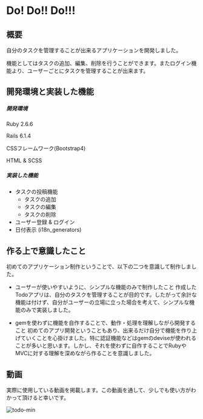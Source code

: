 # Do! Do!! Do!!!
## 概要
自分のタスクを管理することが出来るアプリケーションを開発しました。

機能としてはタスクの追加、編集、削除を行うことができます。またログイン機能より、ユーザーごとにタスクを管理することが出来ます。

## 開発環境と実装した機能
##### 開発環境
Ruby 2.6.6

Rails 6.1.4

CSSフレームワーク(Bootstrap4)

HTML & SCSS

##### 実装した機能
- タスクの投稿機能
  - タスクの追加
  - タスクの編集
  - タスクの削除
- ユーザー登録 & ログイン
- 日付表示 (i18n_generators)

## 作る上で意識したこと
初めてのアプリケーション制作ということで、以下の二つを意識して制作しました。
- ユーザーが使いやすいように、シンプルな機能のみで制作したこと
作成したTodoアプリは、自分のタスクを管理することが目的です。したがって余計な機能は付けず、自分がユーザーの立場に立った場合を考えて、シンプルな機能のみで実装しました。

- gemを使わずに機能を自作することで、動作・処理を理解しながら開発すること
初めてのアプリ開発ということもあり、出来るだけ自分で機能を作り上げていくことを心掛けました。特に認証機能などはgemのdeviseが使われることが多いと思います。しかし、それを使わずに自作することでRubyやMVCに対する理解を深めながら作ることを意識しました。

## 動画
実際に使用している動画を掲載します。この動画を通して、少しでも使い方がわかって頂けると幸いです。

![todo-min](https://user-images.githubusercontent.com/87132718/131926552-836941fb-716b-44cb-8724-3abec7c478f5.gif)
